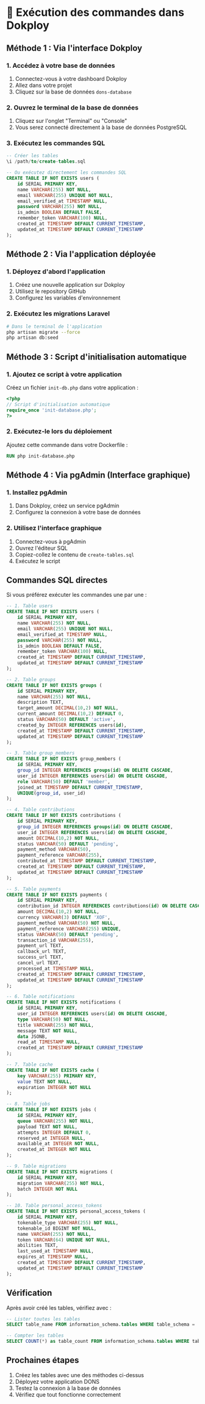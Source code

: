 # 🚀 Exécution des commandes dans Dokploy

## Méthode 1 : Via l'interface Dokploy

### 1. Accédez à votre base de données
1. Connectez-vous à votre dashboard Dokploy
2. Allez dans votre projet
3. Cliquez sur la base de données `dons-database`

### 2. Ouvrez le terminal de la base de données
1. Cliquez sur l'onglet "Terminal" ou "Console"
2. Vous serez connecté directement à la base de données PostgreSQL

### 3. Exécutez les commandes SQL
```sql
-- Créer les tables
\i /path/to/create-tables.sql

-- Ou exécutez directement les commandes SQL
CREATE TABLE IF NOT EXISTS users (
    id SERIAL PRIMARY KEY,
    name VARCHAR(255) NOT NULL,
    email VARCHAR(255) UNIQUE NOT NULL,
    email_verified_at TIMESTAMP NULL,
    password VARCHAR(255) NOT NULL,
    is_admin BOOLEAN DEFAULT FALSE,
    remember_token VARCHAR(100) NULL,
    created_at TIMESTAMP DEFAULT CURRENT_TIMESTAMP,
    updated_at TIMESTAMP DEFAULT CURRENT_TIMESTAMP
);
```

## Méthode 2 : Via l'application déployée

### 1. Déployez d'abord l'application
1. Créez une nouvelle application sur Dokploy
2. Utilisez le repository GitHub
3. Configurez les variables d'environnement

### 2. Exécutez les migrations Laravel
```bash
# Dans le terminal de l'application
php artisan migrate --force
php artisan db:seed
```

## Méthode 3 : Script d'initialisation automatique

### 1. Ajoutez ce script à votre application
Créez un fichier `init-db.php` dans votre application :

```php
<?php
// Script d'initialisation automatique
require_once 'init-database.php';
?>
```

### 2. Exécutez-le lors du déploiement
Ajoutez cette commande dans votre Dockerfile :
```dockerfile
RUN php init-database.php
```

## Méthode 4 : Via pgAdmin (Interface graphique)

### 1. Installez pgAdmin
1. Dans Dokploy, créez un service pgAdmin
2. Configurez la connexion à votre base de données

### 2. Utilisez l'interface graphique
1. Connectez-vous à pgAdmin
2. Ouvrez l'éditeur SQL
3. Copiez-collez le contenu de `create-tables.sql`
4. Exécutez le script

## Commandes SQL directes

Si vous préférez exécuter les commandes une par une :

```sql
-- 1. Table users
CREATE TABLE IF NOT EXISTS users (
    id SERIAL PRIMARY KEY,
    name VARCHAR(255) NOT NULL,
    email VARCHAR(255) UNIQUE NOT NULL,
    email_verified_at TIMESTAMP NULL,
    password VARCHAR(255) NOT NULL,
    is_admin BOOLEAN DEFAULT FALSE,
    remember_token VARCHAR(100) NULL,
    created_at TIMESTAMP DEFAULT CURRENT_TIMESTAMP,
    updated_at TIMESTAMP DEFAULT CURRENT_TIMESTAMP
);

-- 2. Table groups
CREATE TABLE IF NOT EXISTS groups (
    id SERIAL PRIMARY KEY,
    name VARCHAR(255) NOT NULL,
    description TEXT,
    target_amount DECIMAL(10,2) NOT NULL,
    current_amount DECIMAL(10,2) DEFAULT 0,
    status VARCHAR(50) DEFAULT 'active',
    created_by INTEGER REFERENCES users(id),
    created_at TIMESTAMP DEFAULT CURRENT_TIMESTAMP,
    updated_at TIMESTAMP DEFAULT CURRENT_TIMESTAMP
);

-- 3. Table group_members
CREATE TABLE IF NOT EXISTS group_members (
    id SERIAL PRIMARY KEY,
    group_id INTEGER REFERENCES groups(id) ON DELETE CASCADE,
    user_id INTEGER REFERENCES users(id) ON DELETE CASCADE,
    role VARCHAR(50) DEFAULT 'member',
    joined_at TIMESTAMP DEFAULT CURRENT_TIMESTAMP,
    UNIQUE(group_id, user_id)
);

-- 4. Table contributions
CREATE TABLE IF NOT EXISTS contributions (
    id SERIAL PRIMARY KEY,
    group_id INTEGER REFERENCES groups(id) ON DELETE CASCADE,
    user_id INTEGER REFERENCES users(id) ON DELETE CASCADE,
    amount DECIMAL(10,2) NOT NULL,
    status VARCHAR(50) DEFAULT 'pending',
    payment_method VARCHAR(50),
    payment_reference VARCHAR(255),
    contributed_at TIMESTAMP DEFAULT CURRENT_TIMESTAMP,
    created_at TIMESTAMP DEFAULT CURRENT_TIMESTAMP,
    updated_at TIMESTAMP DEFAULT CURRENT_TIMESTAMP
);

-- 5. Table payments
CREATE TABLE IF NOT EXISTS payments (
    id SERIAL PRIMARY KEY,
    contribution_id INTEGER REFERENCES contributions(id) ON DELETE CASCADE,
    amount DECIMAL(10,2) NOT NULL,
    currency VARCHAR(3) DEFAULT 'XOF',
    payment_method VARCHAR(50) NOT NULL,
    payment_reference VARCHAR(255) UNIQUE,
    status VARCHAR(50) DEFAULT 'pending',
    transaction_id VARCHAR(255),
    payment_url TEXT,
    callback_url TEXT,
    success_url TEXT,
    cancel_url TEXT,
    processed_at TIMESTAMP NULL,
    created_at TIMESTAMP DEFAULT CURRENT_TIMESTAMP,
    updated_at TIMESTAMP DEFAULT CURRENT_TIMESTAMP
);

-- 6. Table notifications
CREATE TABLE IF NOT EXISTS notifications (
    id SERIAL PRIMARY KEY,
    user_id INTEGER REFERENCES users(id) ON DELETE CASCADE,
    type VARCHAR(50) NOT NULL,
    title VARCHAR(255) NOT NULL,
    message TEXT NOT NULL,
    data JSONB,
    read_at TIMESTAMP NULL,
    created_at TIMESTAMP DEFAULT CURRENT_TIMESTAMP
);

-- 7. Table cache
CREATE TABLE IF NOT EXISTS cache (
    key VARCHAR(255) PRIMARY KEY,
    value TEXT NOT NULL,
    expiration INTEGER NOT NULL
);

-- 8. Table jobs
CREATE TABLE IF NOT EXISTS jobs (
    id SERIAL PRIMARY KEY,
    queue VARCHAR(255) NOT NULL,
    payload TEXT NOT NULL,
    attempts INTEGER DEFAULT 0,
    reserved_at INTEGER NULL,
    available_at INTEGER NOT NULL,
    created_at INTEGER NOT NULL
);

-- 9. Table migrations
CREATE TABLE IF NOT EXISTS migrations (
    id SERIAL PRIMARY KEY,
    migration VARCHAR(255) NOT NULL,
    batch INTEGER NOT NULL
);

-- 10. Table personal_access_tokens
CREATE TABLE IF NOT EXISTS personal_access_tokens (
    id SERIAL PRIMARY KEY,
    tokenable_type VARCHAR(255) NOT NULL,
    tokenable_id BIGINT NOT NULL,
    name VARCHAR(255) NOT NULL,
    token VARCHAR(64) UNIQUE NOT NULL,
    abilities TEXT,
    last_used_at TIMESTAMP NULL,
    expires_at TIMESTAMP NULL,
    created_at TIMESTAMP DEFAULT CURRENT_TIMESTAMP,
    updated_at TIMESTAMP DEFAULT CURRENT_TIMESTAMP
);
```

## Vérification

Après avoir créé les tables, vérifiez avec :

```sql
-- Lister toutes les tables
SELECT table_name FROM information_schema.tables WHERE table_schema = 'public' ORDER BY table_name;

-- Compter les tables
SELECT COUNT(*) as table_count FROM information_schema.tables WHERE table_schema = 'public';
```

## Prochaines étapes

1. Créez les tables avec une des méthodes ci-dessus
2. Déployez votre application DONS
3. Testez la connexion à la base de données
4. Vérifiez que tout fonctionne correctement
